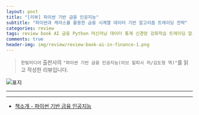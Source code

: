 ```yaml
---  
layout: post  
title: "[리뷰] 파이썬 기반 금융 인공지능"  
subtitle: "파이썬과 케라스를 활용한 금융 시계열 데이터 기반 알고리즘 트레이딩 전략"  
categories: review  
tags: review book AI 금융 Python 머신러닝 데이터 통계 신경망 강화학습 트레이딩 알고리즘 백테스팅 전망 특이점    
comments: true  
header-img: img/review/review-book-ai-in-finance-1.png
---  
```

  
> `한빛미디어` 출판사의 `"파이썬 기반 금융 인공지능(이브 힐피시 저/김도형 역)"`를 읽고 작성한 리뷰입니다.  

![표지](https://theorydb.github.io/assets/img/review/review-book-ai-in-finance-1.png)  

---

> 
---

* [책소개 - 파이썬 기반 금융 인공지능](http://www.yes24.com/Product/Goods/113493752)

